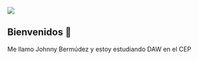 ![](https://efa-centro.org/wp-content/uploads/2018/06/daw.png)
## Bienvenidos 👋
Me llamo Johnny Bermúdez y estoy estudiando DAW en el CEP

<!--
**johnnydaw2a/johnnydaw2a** is a ✨ _special_ ✨ repository because its `README.md` (this file) appears on your GitHub profile.

Here are some ideas to get you started:

- 🔭 I’m currently working on ...
- 🌱 I’m currently learning ...
- 👯 I’m looking to collaborate on ...
- 🤔 I’m looking for help with ...
- 💬 Ask me about ...
- 📫 How to reach me: ...
- 😄 Pronouns: ...
- ⚡ Fun fact: ...
-->

